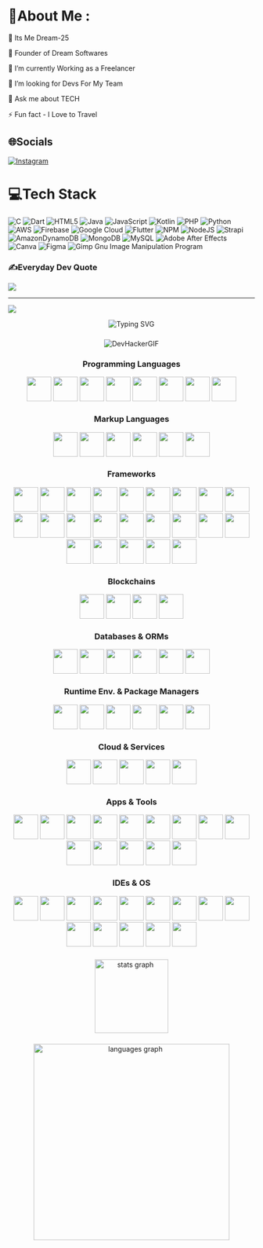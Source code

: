 # 💫About Me :
🤖 Its Me Dream-25

🔭 Founder of Dream Softwares

👯 I’m currently Working as a Freelancer

🤝 I’m looking for Devs For My Team

💬 Ask me about TECH

⚡ Fun fact - I Love to Travel


## 🌐Socials
[![Instagram](https://img.shields.io/badge/Instagram-%23E4405F.svg?logo=Instagram&logoColor=white)](https://instagram.com/its.mohan_) 

# 💻Tech Stack
![C](https://img.shields.io/badge/c-%2300599C.svg?style=for-the-badge&logo=c&logoColor=white) ![Dart](https://img.shields.io/badge/dart-%230175C2.svg?style=for-the-badge&logo=dart&logoColor=white) ![HTML5](https://img.shields.io/badge/html5-%23E34F26.svg?style=for-the-badge&logo=html5&logoColor=white) ![Java](https://img.shields.io/badge/java-%23ED8B00.svg?style=for-the-badge&logo=java&logoColor=white) ![JavaScript](https://img.shields.io/badge/javascript-%23323330.svg?style=for-the-badge&logo=javascript&logoColor=%23F7DF1E) ![Kotlin](https://img.shields.io/badge/kotlin-%230095D5.svg?style=for-the-badge&logo=kotlin&logoColor=white) ![PHP](https://img.shields.io/badge/php-%23777BB4.svg?style=for-the-badge&logo=php&logoColor=white) ![Python](https://img.shields.io/badge/python-3670A0?style=for-the-badge&logo=python&logoColor=ffdd54) ![AWS](https://img.shields.io/badge/AWS-%23FF9900.svg?style=for-the-badge&logo=amazon-aws&logoColor=white) ![Firebase](https://img.shields.io/badge/firebase-%23039BE5.svg?style=for-the-badge&logo=firebase) ![Google Cloud](https://img.shields.io/badge/Google%20Cloud-%234285F4.svg?style=for-the-badge&logo=google-cloud&logoColor=white) ![Flutter](https://img.shields.io/badge/Flutter-%2302569B.svg?style=for-the-badge&logo=Flutter&logoColor=white) ![NPM](https://img.shields.io/badge/NPM-%23000000.svg?style=for-the-badge&logo=npm&logoColor=white) ![NodeJS](https://img.shields.io/badge/node.js-6DA55F?style=for-the-badge&logo=node.js&logoColor=white) ![Strapi](https://img.shields.io/badge/strapi-%232E7EEA.svg?style=for-the-badge&logo=strapi&logoColor=white) ![AmazonDynamoDB](https://img.shields.io/badge/Amazon%20DynamoDB-4053D6?style=for-the-badge&logo=Amazon%20DynamoDB&logoColor=white) ![MongoDB](https://img.shields.io/badge/MongoDB-%234ea94b.svg?style=for-the-badge&logo=mongodb&logoColor=white) ![MySQL](https://img.shields.io/badge/mysql-%2300f.svg?style=for-the-badge&logo=mysql&logoColor=white) ![Adobe After Effects](https://img.shields.io/badge/Adobe%20After%20Effects-9999FF.svg?style=for-the-badge&logo=Adobe%20After%20Effects&logoColor=white) ![Canva](https://img.shields.io/badge/Canva-%2300C4CC.svg?style=for-the-badge&logo=Canva&logoColor=white) 	![Figma](https://img.shields.io/badge/figma-%23F24E1E.svg?style=for-the-badge&logo=figma&logoColor=white) ![Gimp Gnu Image Manipulation Program](https://img.shields.io/badge/Gimp-657D8B?style=for-the-badge&logo=gimp&logoColor=FFFFFF)

### ✍️Everyday Dev Quote
![](https://quotes-github-readme.vercel.app/api?type=horizontal&theme=dark)


---
[![](https://visitcount.itsvg.in/api?id=dream-25&icon=6&color=1)](https://visitcount.itsvg.in)


<div align="center">

![Typing SVG](https://readme-typing-svg.herokuapp.com?font=Fira+Code&weight=500&size=25&pause=1000&color=33FFF0&center=true&vCenter=true&random=false&width=650&lines=Developer+%F0%9F%91%A8%E2%80%8D%F0%9F%92%BB%2C+Tech+Geek+%F0%9F%93%B1+%F0%9F%92%BB+%F0%9F%A5%BD;Full-Stack+Web+%F0%9F%8C%90+Developer;Android+%26+iOS+%E2%9B%93%EF%B8%8F+Developer;CustomROMs+%F0%9F%9B%A0%EF%B8%8F%2C+Shell+Scripting;Magisk%2C+KernelSU+%26+APatch+Modules+%F0%9F%A7%A9+;Caffeine+in+my+Cup%2C+Code+in+my+Veins)

</div>

###

<div align="center">
  
![DevHackerGIF](https://user-images.githubusercontent.com/126203172/221277778-aeb09245-0dcf-47d4-872f-74267554b29a.gif)

</div>

###

<div align="center">

### Programming Languages

<p align="center">
  <img src="https://kingshuk.vercel.app/Icons/c.png" height="50" width="50"/>
  <img src="https://kingshuk.vercel.app/Icons/solidity.png" height="50" width="50"/>
  <img src="https://kingshuk.vercel.app/Icons/swift.png" height="50" width="50"/>
  <img src="https://kingshuk.vercel.app/Icons/javascript.png" height="50" width="50"/>
  <img src="https://kingshuk.vercel.app/Icons/bash.png" height="50" width="50"/>
  <img src="https://kingshuk.vercel.app/Icons/typescript.png" height="50" width="50"/>
  <img src="https://kingshuk.vercel.app/Icons/mojo.png" height="50" width="50"/>
  <img src="https://kingshuk.vercel.app/Icons/Rust.png" height="50" width="50"/>

</p>

### Markup Languages

<p align="center">
  <img src="https://kingshuk.vercel.app/Icons/html.png" height="50" width="50"/>
  <img src="https://kingshuk.vercel.app/Icons/css.png" height="50" width="50"/>
  <img src="https://kingshuk.vercel.app/Icons/latex.png" height="50" width="50"/>
  <img src="https://kingshuk.vercel.app/Icons/htmx.png" height="50" width="50"/>
  <img src="https://kingshuk.vercel.app/Icons/sass.png" height="50" width="50"/>
  <img src="https://kingshuk.vercel.app/Icons/markdown.png" height="50" width="50"/>
</p>

### Frameworks

<p align="center">
  <img src="https://kingshuk.vercel.app/Icons/KingUI.png" height="50" width="50"/>
  <img src="https://kingshuk.vercel.app/Icons/nextjs.png" height="50" width="50"/>
  <img src="https://kingshuk.vercel.app/Icons/react.png" height="50" width="50"/>
  <img src="https://kingshuk.vercel.app/Icons/tailwindcss.png" height="50" width="50"/>
  <img src="https://kingshuk.vercel.app/Icons/Jotai.png" height="50" width="50"/>
  <img src="https://kingshuk.vercel.app/Icons/tauri.png" height="50" width="50"/>
  <img src="https://kingshuk.vercel.app/Icons/elysia.png" height="50" width="50"/>
  <img src="https://kingshuk.vercel.app/Icons/Zustand.png" height="50" width="50"/>
  <img src="https://kingshuk.vercel.app/Icons/rspack.png" height="50" width="50"/>
  <img src="https://kingshuk.vercel.app/Icons/ReactNative.png" height="50" width="50"/>
  <img src="https://kingshuk.vercel.app/Icons/web3js.png" height="50" width="50"/>
  <img src="https://kingshuk.vercel.app/Icons/vite.png" height="50" width="50"/>
  <img src="https://kingshuk.vercel.app/Icons/express.png" height="50" width="50"/>
  <img src="https://kingshuk.vercel.app/Icons/astro.png" height="50" width="50"/>
  <img src="https://kingshuk.vercel.app/Icons/ionic.png" height="50" width="50"/>
  <img src="https://kingshuk.vercel.app/Icons/turbopack.png" height="50" width="50"/>
  <img src="https://kingshuk.vercel.app/Icons/framermotion.png" height="50" width="50"/>
  <img src="https://kingshuk.vercel.app/Icons/turborepo.png" height="50" width="50"/>
  <img src="https://kingshuk.vercel.app/Icons/vitest.png" height="50" width="50"/>
  <img src="https://kingshuk.vercel.app/Icons/Yew.png" height="50" width="50"/>
  <img src="https://kingshuk.vercel.app/Icons/nitro.png" height="50" width="50"/>
  <img src="https://kingshuk.vercel.app/Icons/bootstrap.png" height="50" width="50"/>
  <img src="https://kingshuk.vercel.app/Icons/stilifycss.png" height="50" width="50"/>
</p>

### Blockchains

<p align="center">
  <img src="https://kingshuk.vercel.app/Icons/ETH.png" height="50" width="50"/>
  <img src="https://kingshuk.vercel.app/Icons/MATIC.png" height="50" width="50"/>
  <img src="https://kingshuk.vercel.app/Icons/BNB.png" height="50" width="50"/>
  <img src="https://kingshuk.vercel.app/Icons/TON.png" height="50" width="50"/>

</p>

### Databases & ORMs

<p align="center">
  <img src="https://kingshuk.vercel.app/Icons/xata.png" height="50" width="50"/>
  <img src="https://kingshuk.vercel.app/Icons/mongodb.png" height="50" width="50"/>
  <img src="https://kingshuk.vercel.app/Icons/mysql.png" height="50" width="50"/>
  <img src="https://kingshuk.vercel.app/Icons/postgresql.png" height="50" width="50"/>
  <img src="https://kingshuk.vercel.app/Icons/supabase.png" height="50" width="50"/>
  <img src="https://kingshuk.vercel.app/Icons/prisma.png" height="50" width="50"/>
</p>

### Runtime Env. & Package Managers

<p align="center">
  <img src="https://kingshuk.vercel.app/Icons/bun.png" height="50" width="50"/>
  <img src="https://kingshuk.vercel.app/Icons/nodejs.png" height="50" width="50"/>
  <img src="https://kingshuk.vercel.app/Icons/homebrew.png" height="50" width="50"/>
  <img src="https://kingshuk.vercel.app/Icons/pnpm.png" height="50" width="50"/>
  <img src="https://kingshuk.vercel.app/Icons/yarn.png" height="50" width="50"/>
  <img src="https://kingshuk.vercel.app/Icons/Cargo.png" height="50" width="50"/>
</p>

### Cloud & Services

<p align="center">
  <img src="https://kingshuk.vercel.app/Icons/vercel.png" height="50" width="50"/>
  <img src="https://kingshuk.vercel.app/Icons/cloudflare.png" height="50" width="50"/>
  <img src="https://kingshuk.vercel.app/Icons/AWS.png" height="50" width="50"/>
  <img src="https://kingshuk.vercel.app/Icons/GoogleCloud.png" height="50" width="50"/>
  <img src="https://kingshuk.vercel.app/Icons/netlify.png" height="50" width="50"/>
</p>

### Apps & Tools

<p align="center">
  <img src="https://kingshuk.vercel.app/Icons/git.png" height="50" width="50"/>
  <img src="https://kingshuk.vercel.app/Icons/tor.png" height="50" width="50"/>
  <img src="https://kingshuk.vercel.app/Icons/finalcutpro.png" height="50" width="50"/>
  <img src="https://kingshuk.vercel.app/Icons/davinci.png" height="50" width="50"/>
  <img src="https://kingshuk.vercel.app/Icons/filmora.png" height="50" width="50"/>
  <img src="https://kingshuk.vercel.app/Icons/figma.png" height="50" width="50"/>
  <img src="https://kingshuk.vercel.app/Icons/photoshop.png" height="50" width="50"/>
  <img src="https://kingshuk.vercel.app/Icons/canva.png" height="50" width="50"/>
  <img src="https://kingshuk.vercel.app/Icons/lightroom.png" height="50" width="50"/>
  <img src="https://kingshuk.vercel.app/Icons/Nginx.png" height="50" width="50"/>
  <img src="https://kingshuk.vercel.app/Icons/djproai.png" height="50" width="50"/>
  <img src="https://kingshuk.vercel.app/Icons/postman.png" height="50" width="50"/>
  <img src="https://kingshuk.vercel.app/Icons/IPFS.png" height="50" width="50"/>
  <img src="https://kingshuk.vercel.app/Icons/GithubActions.png" height="50" width="50"/>
</p>

### IDEs & OS

<p align="center">
  <img src="https://kingshuk.vercel.app/Icons/xcode.png" height="50" width="50"/>
  <img src="https://kingshuk.vercel.app/Icons/androidstudio.png" height="50" width="50"/>
  <img src="https://kingshuk.vercel.app/Icons/vscode.png" height="50" width="50"/>
  <img src="https://kingshuk.vercel.app/Icons/UnrealEngine.png" height="50" width="50"/>
  <img src="https://kingshuk.vercel.app/Icons/macosfinder.png" height="50" width="50"/>
  <img src="https://kingshuk.vercel.app/Icons/HarmonyOS.png" height="50" width="50"/>
  <img src="https://kingshuk.vercel.app/Icons/KaliLinux.png" height="50" width="50"/>
  <img src="https://kingshuk.vercel.app/Icons/zorinos.png" height="50" width="50"/>
  <img src="https://kingshuk.vercel.app/Icons/arch.png" height="50" width="50"/>
  <img src="https://kingshuk.vercel.app/Icons/Apple.png" height="50" width="50"/>
  <img src="https://kingshuk.vercel.app/Icons/android.png" height="50" width="50"/>
  <img src="https://kingshuk.vercel.app/Icons/HyperOS.png" height="50" width="50"/>
  <img src="https://hyperin.vercel.app/HyperIN.png" height="50" width="50"/>
 <img src="https://kingshuk.vercel.app/Icons/HarmonyOSNEXT.png" height="50" />

</p>

</div>

###

<div align="center">

  <img src="https://streak-stats.demolab.com/?count_private=true&theme=algolia&border_radius=20&user=ImKKingshuk" height="150" alt="stats graph"  />
  
###
 
  <img src="https://github-readme-stats.vercel.app/api/top-langs?locale=en&hide_title=false&layout=compact&card_width=300&langs_count=100&theme=algolia&border_radius=20&username=ImKKingshuk" height="400" alt="languages graph"  />

</div>